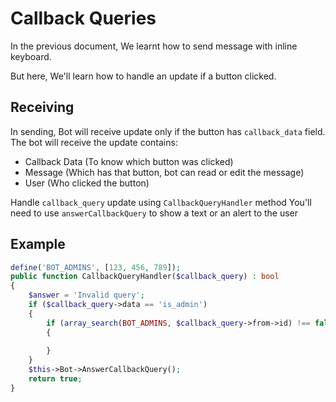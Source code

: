 # Callback Queries
In the previous document, We learnt how to send message with inline keyboard.

But here, We'll learn how to handle an update if a button clicked.

## Receiving
In sending, Bot will receive update only if the button has `callback_data` field.
The bot will receive the update contains:
- Callback Data (To know which button was clicked)
- Message (Which has that button, bot can read or edit the message)
- User (Who clicked the button)

Handle `callback_query` update using `CallbackQueryHandler` method
You'll need to use `answerCallbackQuery` to show a text or an alert to the user

## Example
```php
define('BOT_ADMINS', [123, 456, 789]);
public function CallbackQueryHandler($callback_query) : bool
{
    $answer = 'Invalid query';
    if ($callback_query->data == 'is_admin')
    {
        if (array_search(BOT_ADMINS, $callback_query->from->id) !== false)
        {
            
        }
    }
    $this->Bot->AnswerCallbackQuery();
    return true;
}
```